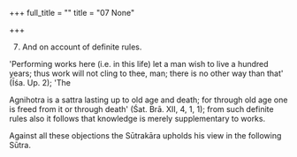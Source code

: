 +++
full_title = ""
title = "07 None"

+++


7. And on account of definite rules.

'Performing works here (i.e. in this life) let a man wish to live a hundred years; thus work will not cling to thee, man; there is no other way than that' (Īśa. Up. 2); 'The

 Agnihotra is a sattra lasting up to old age and death; for through old age one is freed from it or through death' (Śat. Brā. XII, 4, 1, 1); from such definite rules also it follows that knowledge is merely supplementary to works.

Against all these objections the Sūtrakāra upholds his view in the following Sūtra.

